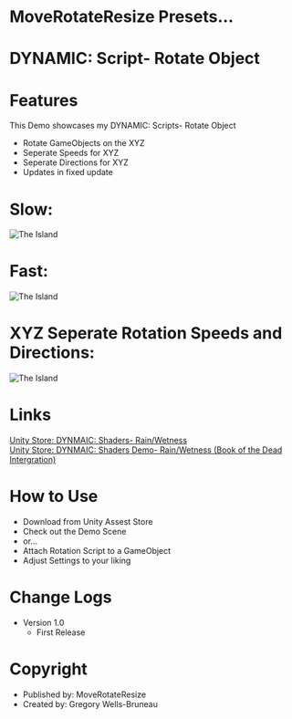 # MoveRotateResize Presets...
# DYNAMIC: Script- Rotate Object

# Features
This Demo showcases my DYNAMIC: Scripts- Rotate Object
- Rotate GameObjects on the XYZ
- Seperate Speeds for XYZ
- Seperate Directions for XYZ
- Updates in fixed update
  
# Slow:
![The Island](https://user-images.githubusercontent.com/40639410/233672295-532696e5-a227-4aa4-aa76-1fd09793661e.jpg)
# Fast:
![The Island](https://user-images.githubusercontent.com/40639410/233672295-532696e5-a227-4aa4-aa76-1fd09793661e.jpg)
# XYZ Seperate Rotation Speeds and Directions:
![The Island](https://user-images.githubusercontent.com/40639410/233672295-532696e5-a227-4aa4-aa76-1fd09793661e.jpg)

  
# Links
[Unity Store: DYNMAIC: Shaders- Rain/Wetness](https://docs.unity3d.com/Packages/com.unity.render-pipelines.high-definition@16.0/manual/WaterSystem.html)  
[Unity Store: DYNMAIC: Shaders Demo- Rain/Wetness (Book of the Dead Intergration)](https://docs.unity3d.com/Packages/com.unity.render-pipelines.high-definition@16.0/manual/WaterSystem.html)  

# How to Use
- Download from Unity Assest Store
- Check out the Demo Scene
- or...
- Attach Rotation Script to a GameObject
- Adjust Settings to your liking

# Change Logs
- Version 1.0
    - First Release
      
# Copyright
- Published by: MoveRotateResize
- Created by: Gregory Wells-Bruneau
